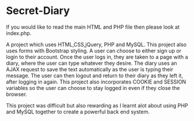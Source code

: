 # Secret-Diary
If you would like to read the main HTML and PHP file then please look at index.php.

A project which uses HTML,CSS,jQuery, PHP and MySQL. This project also uses forms with Bootstrap styling.
A user can choose to either sign up or login to their account. Once the user logs in, they are taken to a page with a diary, where the user
can type whatever they desire. The diary uses an AJAX request to save the text automatically as the user is typing their message. The 
user can then logout and return to their diary as they left it, after logging in again. This project also incorporates COOKIE and SESSION variables
so the user can choose to stay logged in even if they close the browser.

This project was difficult but also rewarding as I learnt alot about using PHP and MySQL together to create a powerful back end system.
